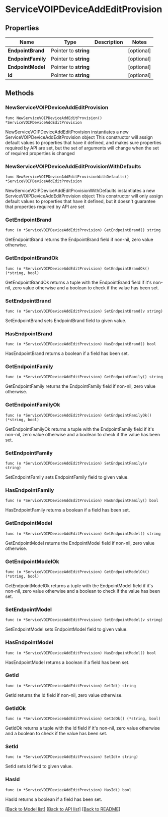 # ServiceVOIPDeviceAddEditProvision

## Properties

Name | Type | Description | Notes
------------ | ------------- | ------------- | -------------
**EndpointBrand** | Pointer to **string** |  | [optional] 
**EndpointFamily** | Pointer to **string** |  | [optional] 
**EndpointModel** | Pointer to **string** |  | [optional] 
**Id** | Pointer to **string** |  | [optional] 

## Methods

### NewServiceVOIPDeviceAddEditProvision

`func NewServiceVOIPDeviceAddEditProvision() *ServiceVOIPDeviceAddEditProvision`

NewServiceVOIPDeviceAddEditProvision instantiates a new ServiceVOIPDeviceAddEditProvision object
This constructor will assign default values to properties that have it defined,
and makes sure properties required by API are set, but the set of arguments
will change when the set of required properties is changed

### NewServiceVOIPDeviceAddEditProvisionWithDefaults

`func NewServiceVOIPDeviceAddEditProvisionWithDefaults() *ServiceVOIPDeviceAddEditProvision`

NewServiceVOIPDeviceAddEditProvisionWithDefaults instantiates a new ServiceVOIPDeviceAddEditProvision object
This constructor will only assign default values to properties that have it defined,
but it doesn't guarantee that properties required by API are set

### GetEndpointBrand

`func (o *ServiceVOIPDeviceAddEditProvision) GetEndpointBrand() string`

GetEndpointBrand returns the EndpointBrand field if non-nil, zero value otherwise.

### GetEndpointBrandOk

`func (o *ServiceVOIPDeviceAddEditProvision) GetEndpointBrandOk() (*string, bool)`

GetEndpointBrandOk returns a tuple with the EndpointBrand field if it's non-nil, zero value otherwise
and a boolean to check if the value has been set.

### SetEndpointBrand

`func (o *ServiceVOIPDeviceAddEditProvision) SetEndpointBrand(v string)`

SetEndpointBrand sets EndpointBrand field to given value.

### HasEndpointBrand

`func (o *ServiceVOIPDeviceAddEditProvision) HasEndpointBrand() bool`

HasEndpointBrand returns a boolean if a field has been set.

### GetEndpointFamily

`func (o *ServiceVOIPDeviceAddEditProvision) GetEndpointFamily() string`

GetEndpointFamily returns the EndpointFamily field if non-nil, zero value otherwise.

### GetEndpointFamilyOk

`func (o *ServiceVOIPDeviceAddEditProvision) GetEndpointFamilyOk() (*string, bool)`

GetEndpointFamilyOk returns a tuple with the EndpointFamily field if it's non-nil, zero value otherwise
and a boolean to check if the value has been set.

### SetEndpointFamily

`func (o *ServiceVOIPDeviceAddEditProvision) SetEndpointFamily(v string)`

SetEndpointFamily sets EndpointFamily field to given value.

### HasEndpointFamily

`func (o *ServiceVOIPDeviceAddEditProvision) HasEndpointFamily() bool`

HasEndpointFamily returns a boolean if a field has been set.

### GetEndpointModel

`func (o *ServiceVOIPDeviceAddEditProvision) GetEndpointModel() string`

GetEndpointModel returns the EndpointModel field if non-nil, zero value otherwise.

### GetEndpointModelOk

`func (o *ServiceVOIPDeviceAddEditProvision) GetEndpointModelOk() (*string, bool)`

GetEndpointModelOk returns a tuple with the EndpointModel field if it's non-nil, zero value otherwise
and a boolean to check if the value has been set.

### SetEndpointModel

`func (o *ServiceVOIPDeviceAddEditProvision) SetEndpointModel(v string)`

SetEndpointModel sets EndpointModel field to given value.

### HasEndpointModel

`func (o *ServiceVOIPDeviceAddEditProvision) HasEndpointModel() bool`

HasEndpointModel returns a boolean if a field has been set.

### GetId

`func (o *ServiceVOIPDeviceAddEditProvision) GetId() string`

GetId returns the Id field if non-nil, zero value otherwise.

### GetIdOk

`func (o *ServiceVOIPDeviceAddEditProvision) GetIdOk() (*string, bool)`

GetIdOk returns a tuple with the Id field if it's non-nil, zero value otherwise
and a boolean to check if the value has been set.

### SetId

`func (o *ServiceVOIPDeviceAddEditProvision) SetId(v string)`

SetId sets Id field to given value.

### HasId

`func (o *ServiceVOIPDeviceAddEditProvision) HasId() bool`

HasId returns a boolean if a field has been set.


[[Back to Model list]](../README.md#documentation-for-models) [[Back to API list]](../README.md#documentation-for-api-endpoints) [[Back to README]](../README.md)


